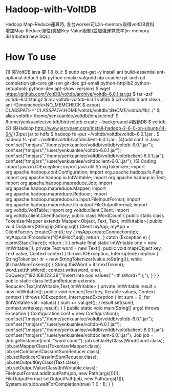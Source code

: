 # Hadoop-with-VoltDB
Hadoop Map-Reduce運算時, 各台worker可以in-memory取得voltDB資料<br>
增加Map-Reduce彈性(突破Key-Value限制)並加強運算效率(in-memory distributed new SQL)

# How To use
(1) 裝VoltDB
java 要 1.8 以上
$ sudo apt-get -y install ant build-essential ant-optional default-jdk python cmake valgrind ntp ccache git-arch git-completion git-core git-svn git-doc git-email python-httplib2 python-setuptools python-dev apt-show-versions
$ wget https://github.com/VoltDB/voltdb/archive/voltdb-6.0.1.tar.gz
$ tar -zxf voltdb-6.0.1.tar.gz
$ mv voltdb-voltdb-6.0.1 voltdb
$ cd voltdb
$ ant clean ; ant -Djmemcheck=NO_MEMCHECK
$ export CLASSPATH="$CLASSPATH:$HOME/voltdb/voltdb/*:$HOME/voltdb/lib/*:./"
$ alias voltdb='/home/yenkuanlee/voltdb/bin/sqlcmd'
$ /home/yenkuanlee/voltdb/bin/voltdb create --background     #啟動DB
$ voltdb
(2) 裝Hadoop
http://www.jerrynest.com/install-hadoop-2-6-0-on-ubuntu14-04/
(3)put jar to hdfs
$ hadoop fs -put ~/voltdb/voltdb/voltdb-6.0.1.jar .
$ hadoop fs -put ~/voltdb/voltdb/voltdbclient-6.0.1.jar .
(4)add conf in Java
conf.set("tmpjars","/home/yenkuanlee/voltdb/voltdb/voltdb-6.0.1.jar");
conf.set("tmpjars","/user/yenkuanlee/voltdb-6.0.1.jar");
conf.set("tmpjars","/home/yenkuanlee/voltdb/voltdb/voltdbclient-6.0.1.jar");
conf.set("tmpjars","/user/yenkuanlee/voltdbclient-6.0.1.jar");
(5) Coding
import java.io.IOException;
import java.util.StringTokenizer;
import org.apache.hadoop.conf.Configuration;
import org.apache.hadoop.fs.Path;
import org.apache.hadoop.io.IntWritable;
import org.apache.hadoop.io.Text;
import org.apache.hadoop.mapreduce.Job;
import org.apache.hadoop.mapreduce.Mapper;
import org.apache.hadoop.mapreduce.Reducer;
import org.apache.hadoop.mapreduce.lib.input.FileInputFormat;
import org.apache.hadoop.mapreduce.lib.output.FileOutputFormat;
import org.voltdb.VoltTable;
import org.voltdb.client.Client;
import org.voltdb.client.ClientFactory;
public class WordCount {
  public static class TokenizerMapper
       extends Mapper<Object, Text, Text, IntWritable>{
public void DoQuery(String ip,String sql){
                Client myApp;
                myApp = ClientFactory.createClient();
                try {
                        myApp.createConnection(ip);
                        myApp.callProcedure("@AdHoc",sql);
                        return ;
                } catch (Exception e) {
                        e.printStackTrace();
                        return ;
                }
        }
    private final static IntWritable one = new IntWritable(1);
    private Text word = new Text();
    public void map(Object key, Text value, Context context
                    ) throws IOException, InterruptedException {
      StringTokenizer itr = new StringTokenizer(value.toString());
      while (itr.hasMoreTokens()) {
    String thisWord = itr.nextToken();
        word.set(thisWord);
        context.write(word, one);
    DoQuery("192.168.122.39","insert into ooo values('"+thisWord+"');");
      }
    }
  }
  public static class IntSumReducer
       extends Reducer<Text,IntWritable,Text,IntWritable> {
    private IntWritable result = new IntWritable();
    public void reduce(Text key, Iterable<IntWritable> values,
                       Context context
                       ) throws IOException, InterruptedException {
      int sum = 0;
      for (IntWritable val : values) {
        sum += val.get();
      }
      result.set(sum);
      context.write(key, result);
    }
  }
  public static void main(String[] args) throws Exception {
    Configuration conf = new Configuration();
    conf.set("tmpjars","/home/yenkuanlee/voltdb/voltdb/voltdb-6.0.1.jar");
    conf.set("tmpjars","/user/yenkuanlee/voltdb-6.0.1.jar");
    conf.set("tmpjars","/home/yenkuanlee/voltdb/voltdb/voltdbclient-6.0.1.jar");
    conf.set("tmpjars","/user/yenkuanlee/voltdbclient-6.0.1.jar");
    Job job = Job.getInstance(conf, "word count");
    job.setJarByClass(WordCount.class);
    job.setMapperClass(TokenizerMapper.class);
    job.setCombinerClass(IntSumReducer.class);
    job.setReducerClass(IntSumReducer.class);
    job.setOutputKeyClass(Text.class);
    job.setOutputValueClass(IntWritable.class);
    FileInputFormat.addInputPath(job, new Path(args[0]));
    FileOutputFormat.setOutputPath(job, new Path(args[1]));
    System.exit(job.waitForCompletion(true) ? 0 : 1);
  }
}
